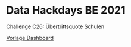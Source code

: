 # Data Hackdays BE 2021

Challenge C26: Übertrittsquote Schulen

[Vorlage Dashboard](https://tricktracktriu.github.io/dashboard_BE/)
